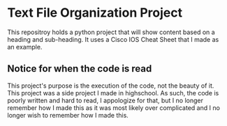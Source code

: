 # Text File Organization Project
This repositroy holds a python project that will show content based on a heading and sub-heading. It uses a Cisco IOS Cheat Sheet that I made as an example.

## Notice for when the code is read
This project's purpose is the execution of the code, not the beauty of it. This project was a side project I made in highschool. As such, the code is poorly written and hard to read, I appologize for that, but I no longer remember how I made this as it was most likely over complicated and I no longer wish to remember how I made this. 
